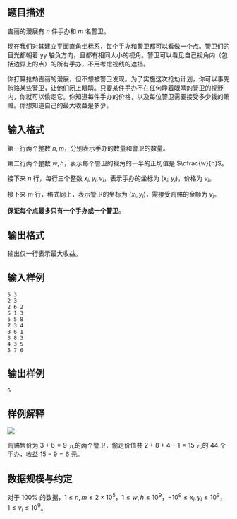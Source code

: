 ## 题目描述
吉丽的漫展有 $n$ 件手办和 $m$ 名警卫。

现在我们对其建立平面直角坐标系，每个手办和警卫都可以看做一个点。警卫们的目光都朝着 yy 轴负方向，且都有相同大小的视角。警卫可以看见自己视角内（包括边界上的点）的所有手办，不用考虑视线的遮挡。

你打算抢劫吉丽的漫展，但不想被警卫发现。为了实施这次抢劫计划，你可以事先贿赂某些警卫，让他们闭上眼睛。只要某件手办不在任何睁着眼睛的警卫的视野内，你就可以偷走它。你知道每件手办的价格，以及每位警卫需要接受多少钱的贿赂。你想知道自己的最大收益是多少。

## 输入格式
第一行两个整数 $n,m$，分别表示手办的数量和警卫的数量。

第二行两个整数 $w,h$，表示每个警卫的视角的一半的正切值是 $\dfrac{w}{h}$。

接下来 $n$ 行，每行三个整数 $x_i,y_i,v_i$，表示手办的坐标为 $(x_i, y_i)$，价格为 $v_i$。 

接下来 $m$ 行，格式同上，表示警卫的坐标为 $(x_i,y_i)$，需接受贿赂的金额为 $v_i$。 

**保证每个点最多只有一个手办或一个警卫**。

## 输出格式
输出仅一行表示最大收益。

## 输入样例
```plain
5 3
2 3
2 6 2
5 1 3
5 5 8
7 3 4
8 6 1
3 8 3
4 3 5
5 7 6
```

## 输出样例
```plain
6
```

## 样例解释

![](file://pic1.PNG)

贿赂售价为 $3+6=9$ 元的两个警卫，偷走价值共 $2+8+4+1=15$ 元的 $44$ 个手办，收益 $15-9=6$ 元。

## 数据规模与约定

对于 $100\%$ 的数据，$1\le n,m\le 2\times 10^5$，$1 \le w,h \le 10^9$，$-10^9 \le x_i,y_i \le 10 ^ 9$，$1 \le v_i \le 10 ^ 9$。